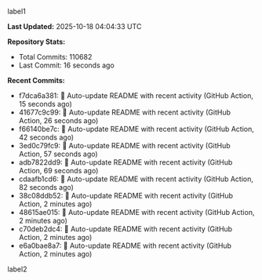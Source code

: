 
label1 
<!-- ACTIVITY_START -->
**Last Updated:** 2025-10-18 04:04:33 UTC

**Repository Stats:**
- Total Commits: 110682
- Last Commit: 16 seconds ago

**Recent Commits:**
- f7dca6a381: 🤖 Auto-update README with recent activity (GitHub Action, 15 seconds ago)
- 41677c9c99: 🤖 Auto-update README with recent activity (GitHub Action, 26 seconds ago)
- f66140be7c: 🤖 Auto-update README with recent activity (GitHub Action, 42 seconds ago)
- 3ed0c79fc9: 🤖 Auto-update README with recent activity (GitHub Action, 57 seconds ago)
- adb7822dd9: 🤖 Auto-update README with recent activity (GitHub Action, 69 seconds ago)
- cdaafb1cd6: 🤖 Auto-update README with recent activity (GitHub Action, 82 seconds ago)
- 38c08ddb52: 🤖 Auto-update README with recent activity (GitHub Action, 2 minutes ago)
- 48615ae015: 🤖 Auto-update README with recent activity (GitHub Action, 2 minutes ago)
- c70deb2dc4: 🤖 Auto-update README with recent activity (GitHub Action, 2 minutes ago)
- e6a0bae8a7: 🤖 Auto-update README with recent activity (GitHub Action, 2 minutes ago)
<!-- ACTIVITY_END -->

label2
